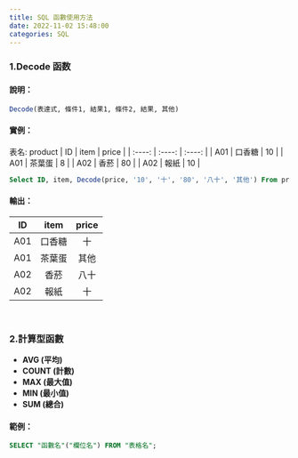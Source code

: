 ```yaml
---
title: SQL 函數使用方法
date: 2022-11-02 15:48:00
categories: SQL
---
```



### **1.Decode 函数**
#### **說明：**
```SQL
Decode(表達式, 條件1, 結果1, 條件2, 結果, 其他)
```
#### 實例：
表名: product
| ID     | item     | price    | 
| :----: | :----:   | :----:   | 
| A01    | 口香糖    | 10       |
| A01    | 茶葉蛋    | 8        |
| A02    | 香菸      | 80       |
| A02    | 報紙      | 10       |
```SQL
Select ID, item, Decode(price, '10', '十', '80', '八十', '其他') From product
```
#### 輸出：
| ID     | item     | price    | 
| :----: | :----:   | :----:   | 
| A01    | 口香糖    | 十       |
| A01    | 茶葉蛋    | 其他     |
| A02    | 香菸      | 八十     |
| A02    | 報紙      | 十       |

<br>

### **2.計算型函數**
+ **AVG (平均)**
+ **COUNT (計數)**
+ **MAX (最大值)**
+ **MIN (最小值)**
+ **SUM (總合)**
#### **範例：**
```SQL
SELECT "函數名"("欄位名") FROM "表格名";
```